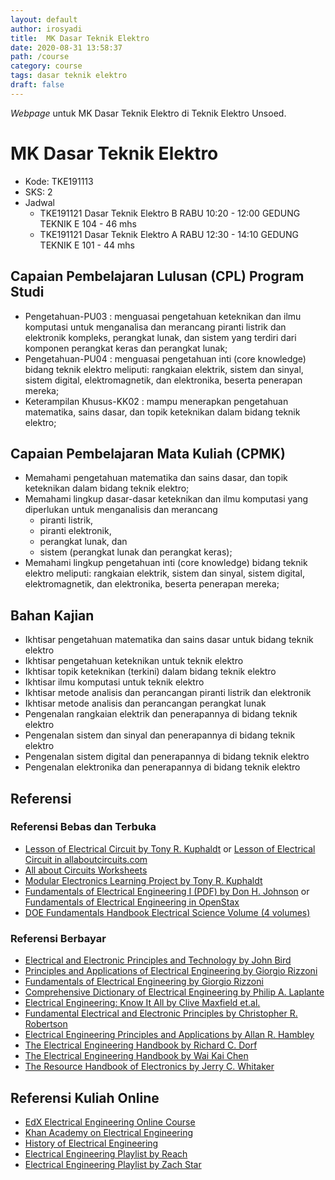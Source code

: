 ```yaml
---
layout: default
author: irosyadi
title:  MK Dasar Teknik Elektro
date: 2020-08-31 13:58:37
path: /course
category: course
tags: dasar teknik elektro
draft: false
---
```


_Webpage_ untuk MK Dasar Teknik Elektro di Teknik Elektro Unsoed.

# MK Dasar Teknik Elektro
- Kode: TKE191113
- SKS: 2
- Jadwal
    - TKE191121 Dasar Teknik Elektro B RABU 10:20 - 12:00 GEDUNG TEKNIK E 104 - 46 mhs
    - TKE191121 Dasar Teknik Elektro A RABU 12:30 - 14:10 GEDUNG TEKNIK E 101 - 44 mhs

## Capaian Pembelajaran Lulusan (CPL) Program Studi
- Pengetahuan-PU03 : menguasai pengetahuan keteknikan dan ilmu komputasi untuk menganalisa dan merancang piranti listrik dan elektronik kompleks, perangkat lunak, dan sistem yang terdiri dari komponen perangkat keras dan perangkat lunak;
- Pengetahuan-PU04 : menguasai pengetahuan inti (core knowledge) bidang teknik elektro meliputi: rangkaian elektrik, sistem dan sinyal, sistem digital, elektromagnetik, dan elektronika, beserta penerapan mereka;
- Keterampilan Khusus-KK02 : mampu menerapkan pengetahuan matematika, sains dasar, dan topik keteknikan dalam bidang teknik elektro;

## Capaian Pembelajaran Mata Kuliah (CPMK)
- Memahami pengetahuan matematika dan sains dasar, dan topik keteknikan dalam bidang teknik elektro;
- Memahami lingkup dasar-dasar keteknikan dan ilmu komputasi yang diperlukan untuk menganalisis dan merancang
    - piranti listrik,
    - piranti elektronik,
    - perangkat lunak, dan
    - sistem (perangkat lunak dan perangkat keras);
- Memahami lingkup pengetahuan inti (core  knowledge) bidang teknik elektro meliputi: rangkaian elektrik, sistem dan sinyal, sistem digital, elektromagnetik, dan elektronika, beserta penerapan mereka;

## Bahan Kajian
- Ikhtisar pengetahuan matematika dan sains dasar untuk bidang teknik elektro
- Ikhtisar pengetahuan keteknikan untuk teknik elektro
- Ikhtisar topik keteknikan (terkini) dalam bidang teknik elektro
- Ikhtisar ilmu komputasi untuk teknik elektro
- Ikhtisar metode analisis dan perancangan piranti listrik dan elektronik
- Ikhtisar metode analisis dan perancangan perangkat lunak
- Pengenalan rangkaian elektrik dan penerapannya di bidang teknik elektro
- Pengenalan sistem dan sinyal dan penerapannya di bidang teknik elektro
- Pengenalan sistem digital dan penerapannya di bidang teknik elektro
- Pengenalan elektronika dan penerapannya di bidang teknik elektro

## Referensi
### Referensi Bebas dan Terbuka
-  [Lesson of Electrical Circuit by Tony R. Kuphaldt](https://www.ibiblio.org/kuphaldt/electricCircuits/) or [Lesson of Electrical Circuit in allaboutcircuits.com](https://www.allaboutcircuits.com/textbook/)
- [All about Circuits Worksheets](https://www.allaboutcircuits.com/worksheets/)
- [Modular Electronics Learning Project by Tony R. Kuphaldt](http://ibiblio.org/kuphaldt/socratic/model/index.html)
- [Fundamentals of Electrical Engineering I (PDF) by Don H. Johnson](https://www.ece.rice.edu/~dhj/courses/elec241/col10040.pdf) or [Fundamentals of Electrical Engineering in OpenStax](https://cnx.org/contents/d442r0wh@9.72:g9deOnx5@19/Themes)
- [DOE Fundamentals Handbook Electrical Science Volume (4 volumes)](https://www.standards.doe.gov/standards-documents/1000/1011-bhdbk-1992-v1)
### Referensi Berbayar
- [Electrical and Electronic Principles and Technology by John Bird](https://books.google.com/books/about/Electrical_and_Electronic_Principles_and.html?id=3YUpZ_hNmmwC&redir_esc=y)
- [Principles and Applications of Electrical Engineering by Giorgio Rizzoni](http://highered.mheducation.com/sites/0072962984/information_center_view0/index.html)
- [Fundamentals of Electrical Engineering by Giorgio Rizzoni](http://highered.mheducation.com/sites/0073380377/index.html)
- [Comprehensive Dictionary of Electrical Engineering by Philip A. Laplante](https://www.google.com/books/edition/_/_UBzZ4coYMkC?hl=en)
- [Electrical Engineering: Know It All by Clive Maxfield et.al.](https://www.google.com/books/edition/_/BYZT1U-YNQwC?hl=en)
- [Fundamental Electrical and Electronic Principles by Christopher R. Robertson](https://www.google.com/books/edition/Fundamental_Electrical_and_Electronic_Pr/x1tFNEASH48C?hl=en&gbpv=0)
- [Electrical Engineering Principles and Applications by Allan R. Hambley](https://www.google.com/books/edition/Electrical_Engineering/MtpIHCEVKacC?hl=en&gbpv=0)
- [The Electrical Engineering Handbook by Richard C. Dorf](https://www.google.com/books/edition/_/qP7HvuakLgEC?hl=en)
- [The Electrical Engineering Handbook by Wai Kai Chen ](https://www.google.com/books/edition/_/qhHsSlazGrQC?hl=en)
- [The Resource Handbook of Electronics by Jerry C. Whitaker ](https://www.google.com/books/edition/_/MUBZDwAAQBAJ?hl=en)
## Referensi Kuliah Online
- [EdX Electrical Engineering Online Course](https://www.edx.org/learn/electrical-engineering)
- [Khan Academy on Electrical Engineering](https://www.khanacademy.org/science/electrical-engineering)
- [History of Electrical Engineering](https://www.youtube.com/watch?v=NUUeGianTKM)
- [Electrical Engineering Playlist by Reach](https://www.youtube.com/watch?v=1zmlPU_wXaQ&list=PLsLmnMXzXl082peVyg2M9LQtqtnH7QHF5)
- [Electrical Engineering Playlist by Zach Star](https://www.youtube.com/watch?v=QQewdCJTcIU&list=PLi5WqFHu_OJMw17TlXTrxNWB3iDkxmEb2)